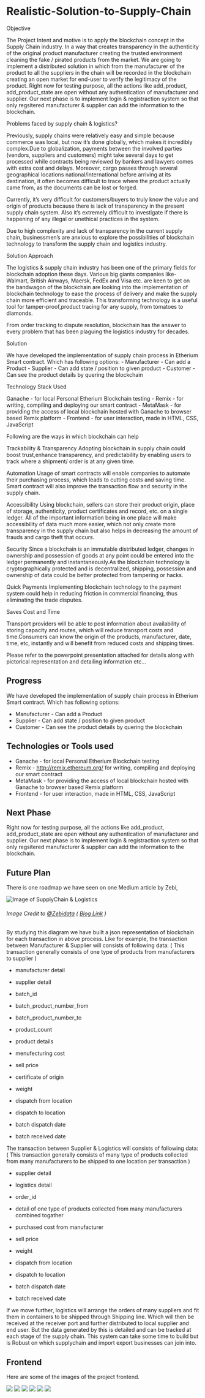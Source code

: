 # Realistic-Solution-to-Supply-Chain

Objective

The Project Intent and motive is to apply the blockchain concept in the Supply Chain industry. In a way that creates transparency in the authenticity of the original product manufacturer creating the trusted environment cleaning the fake / pirated products from the market. We are going to implement a distributed solution in which from the manufacturer of the product to all the suppliers in the chain will be recorded in the blockchain creating an open market for end-user to verify the legitimacy of the product. Right now for testing purpose, all the actions like add_product, add_product_state are open without any authentication of manufacturer and supplier. Our next phase is to implement login & registraction system so that only regsitered manufacturer & supplier can add the information to the blockchain.

Problems faced by supply chain & logistics?

Previously, supply chains were relatively easy and simple because commerce was local, but now it’s done globally, which makes it incredibly complex.Due to globalization, payments between the involved parties (vendors, suppliers and customers) might take several days to get processed while contracts being reviewed by bankers and lawyers comes with extra cost and delays. Moreover, cargo passes through several geographical locations national/international before arriving at its destination, it often becomes difficult to trace where the product actually came from, as the documents can be lost or forged.

Currently, it’s very difficult for customers/buyers to truly know the value and origin of products because there is lack of transparency in the present supply chain system. Also it’s extremely difficult to investigate if there is happening of any illegal or unethical practices in the system.

Due to high complexity and lack of transparency in the current supply chain, businessmen’s are anxious to explore the possibilities of blockchain technology to transform the supply chain and logistics industry.

Solution Approach

The logistics & supply chain industry has been one of the primary fields for blockchain adoption these days. Various big giants companies like- Walmart, British Airways, Maersk, FedEx and Visa etc. are keen to get on the bandwagon of the blockchain are looking into the implementation of blockchain technology to ease the process of delivery and make the supply chain more efficient and traceable. This transforming technology is a useful tool for tamper-proof,product tracing for any supply, from tomatoes to diamonds.

From order tracking to dispute resolution, blockchain has the answer to every problem that has been plaguing the logistics industry for decades.

Solution

We have developed the implementation of supply chain process in Etherium Smart contract. Which has following options: - Manufacturer - Can add a Product - Supplier - Can add state / position to given product - Customer - Can see the product details by quering the blockchain

Technology Stack Used

Ganache - for local Personal Etherium Blockchain testing - Remix - for writing, compiling and deploying our smart contract - MetaMask - for providing the access of local blockchain hosted with Ganache to browser based Remix platform - Frontend - for user interaction, made in HTML, CSS, JavaScript

Following are the ways in which blockchain can help

Trackability & Transparency Adopting blockchain in supply chain could boost trust,enhance transparency, and predictability by enabling users to track where a shipment/ order is at any given time.

Automation Usage of smart contracts will enable companies to automate their purchasing process, which leads to cutting costs and saving time. Smart contract will also improve the transaction flow and security in the supply chain.

Accessibility Using blockchain, sellers can store their product origin, place of storage, authenticity, product certificates and record, etc. on a single ledger. All of the important information being in one place will make accessibility of data much more easier, which not only create more transparency in the supply chain but also helps in decreasing the amount of frauds and cargo theft that occurs.

Security Since a blockchain is an immutable distributed ledger, changes in ownership and possession of goods at any point could be entered into the ledger permanently and instantaneously.As the blockchain technology is cryptographically protected and is decentralized, shipping, possession and ownership of data could be better protected from tampering or hacks.

Quick Payments Implementing blockchain technology to the payment system could help in reducing friction in commercial financing, thus eliminating the trade disputes.

Saves Cost and Time

Transport providers will be able to post information about availability of storing capacity and routes, which will reduce transport costs and time.Consumers can know the origin of the products, manufacturer, date, time, etc, instantly and will benefit from reduced costs and shipping times.

Please refer to the powerpoint presentation attached for details along with pictorical representation and detailing information etc...

## Progress
We have developed the implementation of supply chain process in Etherium Smart contract. Which has following options:
- Manufacturer - Can add a Product
- Supplier - Can add state / position to given product
- Customer - Can see the product details by quering the blockchain

## Technologies or Tools used
- Ganache - for local Personal Etherium Blockchain testing
- Remix - http://remix.ethereum.org/ for writing, compiling and deploying our smart contract
- MetaMask - for providing the access of local blockchain hosted with Ganache to browser based Remix platform
- Frontend - for user interaction, made in HTML, CSS, JavaScript

## Next Phase
Right now for testing purpose, all the actions like add_product, add_product_state are open without any authentication of manufacturer and supplier. Our next phase is to implement login & registraction system so that only regsitered manufacturer & supplier can add the information to the blockchain.

## Future Plan
There is one roadmap we have seen on one Medium article by Zebi,

![Image of SupplyChain & Logistics](https://miro.medium.com/max/2640/0*ESvVyCvkJUR2yZ9s)
###### Image Credit to [@Zebidata]( https://medium.com/@Zebidata ) ( [Blog Link]( https://medium.com/@Zebidata/blockchain-in-supply-chain-logistics-6cdfe36ffe88 ) )

By studying this diagram we have built a json representation of blockchain for each transaction in above process.
Like for example, the transaction between Manufacturer & Supplier will consists of following data:
( This transaction generally consists of one type of products from manufacturers to supplier )
- manufacturer detail
- supplier detail

- batch_id
- batch_product_number_from
- batch_product_number_to
- product_count
- product details
- menufecturing cost
- sell price
- certificate of origin
- weight

- dispatch from location
- dispatch to location
- batch dispatch date
- batch received date

The transaction between Supplier & Logistics will consists of following data:
( This transaction generally consists of many type of products collected from many manufacturers to be shipped to one location per transaction )
- supplier detail
- logistics detail

- order_id
- detail of one type of products collected from many manufacturers combined togather
- purchased cost from manufacturer
- sell price
- weight

- dispatch from location
- dispatch to location
- batch dispatch date
- batch received date

If we move further, logistics will arrange the orders of many suppliers and fit them in containers to be shipped through Shipping line. Which will then be received at the receiver port and further distributed to local supplier and end user.
But the data generated by this is detailed and can be tracked at each stage of the supply chain. This system can take some time to build but is Robust on which supplychain and import export businesses can join into.

## Frontend
Here are some of the images of the project frontend.

![]( https://raw.githubusercontent.com/shivamrawal19/supplychain/main/project_images/1.png )
![]( https://raw.githubusercontent.com/shivamrawal19/supplychain/main/project_images/2.png )
![]( https://raw.githubusercontent.com/shivamrawal19/supplychain/main/project_images/3.png )
![]( https://raw.githubusercontent.com/shivamrawal19/supplychain/main/project_images/4.png )
![]( https://raw.githubusercontent.com/shivamrawal19/supplychain/main/project_images/5.png )
![]( https://raw.githubusercontent.com/shivamrawal19/supplychain/main/project_images/6.png )


